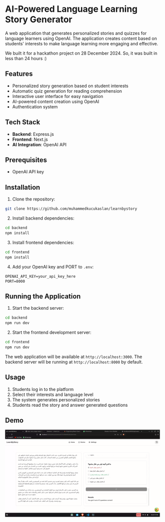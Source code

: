 # AI-Powered Language Learning Story Generator

A web application that generates personalized stories and quizzes for language learners using OpenAI. The application creates content based on students' interests to make language learning more engaging and effective.

We built it for a hackathon project on 28 December 2024. So, it was built in less than 24 hours :)

## Features

- Personalized story generation based on student interests
- Automatic quiz generation for reading comprehension
- Interactive user interface for easy navigation
- AI-powered content creation using OpenAI
- Authentication system

## Tech Stack

- **Backend**: Express.js 
- **Frontend**: Next.js
- **AI Integration**: OpenAI API

## Prerequisites    
- OpenAI API key

## Installation

1. Clone the repository:
```bash
git clone https://github.com/muhammedkucukaslan/learnbystory
```

2. Install backend dependencies:
```bash
cd backend
npm install
```

3. Install frontend dependencies:
```bash
cd frontend
npm install
```

4. Add your OpenAI key and PORT to `.env`:
```
OPENAI_API_KEY=your_api_key_here
PORT=8000
```

## Running the Application

1. Start the backend server:
```bash
cd backend
npm run dev
```

2. Start the frontend development server:
```bash
cd frontend
npm run dev
```

The web application will be available at `http://localhost:3000`.
The backend server will be running at `http://localhost:8000` by default.

## Usage

1. Students log in to the platform
2. Select their interests and language level
3. The system generates personalized stories
4. Students read the story and answer generated questions

## Demo
![demo](/public/main.png)